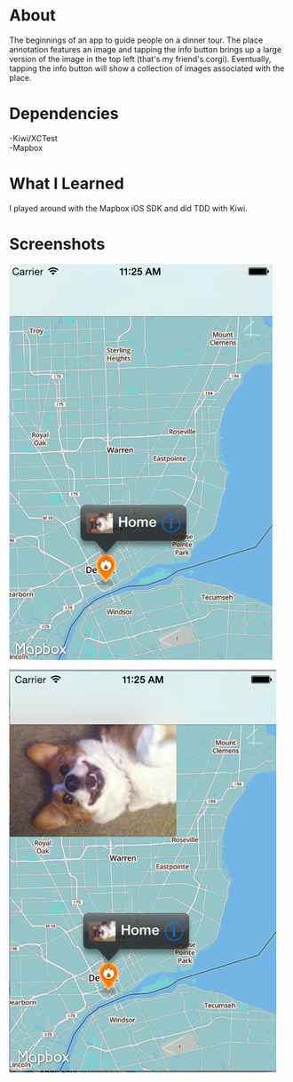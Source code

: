 About
============
The beginnings of an app to guide people on a dinner tour. The place annotation features an image and tapping the info button brings up a large version of the image in the top left (that's my friend's corgi). Eventually, tapping the info button will show a collection of images associated with the place.

Dependencies
============
-Kiwi/XCTest<br>
-Mapbox

What I Learned
============
I played around with the Mapbox iOS SDK and did TDD with Kiwi. 

Screenshots
============
![](Screenshots/Home1.png)

![](Screenshots/Home2.png)
